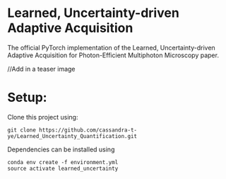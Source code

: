 # Learned, Uncertainty-driven Adaptive Acquisition
The official PyTorch implementation of the Learned, Uncertainty-driven Adaptive Acquisition for Photon-Efficient Multiphoton Microscopy paper.

//Add in a teaser image

# Setup: 
Clone this project using:

```
git clone https://github.com/cassandra-t-ye/Learned_Uncertainty_Quantification.git
```

Dependencies can be installed using

```
conda env create -f environment.yml
source activate learned_uncertainty
```

